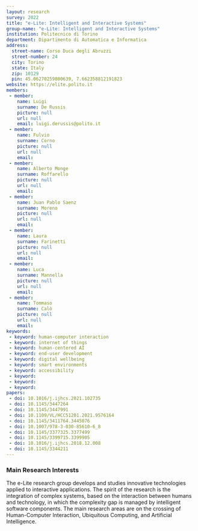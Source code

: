 ```yaml
---
layout: research
survey: 2022 
title: "e-Lite: Intelligent and Interactive Systems"
group-name: "e-Lite: Intelligent and Interactive Systems"
institution: Politecnico di Torino
department: Dipartimento di Automatica e Informatica
address: 
  street-name: Corso Duca degli Abruzzi
  street-number: 24
  city: Torino
  state: Italy
  zip: 10129
  pin: 45.06270259800639, 7.662358812191823
website: https://elite.polito.it
members: 
 - member:
    name: Luigi 
    surname: De Russis
    picture: null
    url: null
    email: luigi.derussis@polito.it
 - member: 
    name: Fulvio
    surname: Corno
    picture: null
    url: null
    email: 
 - member: 
    name: Alberto Monge
    surname: Roffarello
    picture: null
    url: null
    email: 
 - member: 
    name: Juan Pablo Saenz
    surname: Moreno
    picture: null
    url: null
    email: 
 - member: 
    name: Laura
    surname: Farinetti
    picture: null
    url: null
    email: 
 - member: 
    name: Luca
    surname: Mannella
    picture: null
    url: null
    email: 
 - member: 
    name: Tommaso
    surname: Calò
    picture: null
    url: null
    email: 
keywords: 
 - keyword: human-computer interaction
 - keyword: internet of things
 - keyword: human-centered AI
 - keyword: end-user development
 - keyword: digital wellbeing
 - keyword: smart environments
 - keyword: accessibility
 - keyword: 
 - keyword: 
 - keyword: 
papers: 
 - doi: 10.1016/j.ijhcs.2021.102735
 - doi: 10.1145/3447264
 - doi: 10.1145/3447991
 - doi: 10.1109/VL/HCC51201.2021.9576164
 - doi: 10.1145/3411764.3445076
 - doi: 10.1007/978-3-030-85610-6_8
 - doi: 10.1145/3377325.3377499
 - doi: 10.1145/3399715.3399905
 - doi: 10.1016/j.ijhcs.2018.12.008
 - doi: 10.1145/3344211
---
```



### Main Research Interests
The e-Lite research group develops and studies innovative technologies applied to interactive applications. The spirit of the research is the integration of complex systems, based on the interaction between humans and technology, in which the complexity gap is managed by intelligent software components.
The main research areas are on the crossing of Human-Computer Interaction, Ubiquitous Computing, and Artificial Intelligence.